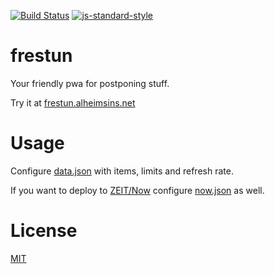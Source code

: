 [![Build Status](https://travis-ci.com/Alheimsins/frestun.svg?branch=master)](https://travis-ci.com/Alheimsins/frestun)
[![js-standard-style](https://img.shields.io/badge/code%20style-standard-brightgreen.svg?style=flat)](https://github.com/feross/standard)

# frestun

Your friendly pwa for postponing stuff.

Try it at [frestun.alheimsins.net](https://frestun.alheimsins.net)

# Usage

Configure [data.json](data.json) with items, limits and refresh rate.

If you want to deploy to [ZEIT/Now](https://zeit.co/now) configure [now.json](now.json) as well.

# License

[MIT](LICENSE)
